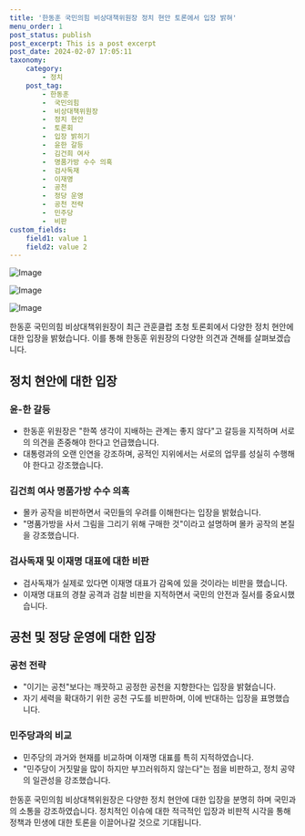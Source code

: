 ```yaml
---
title: '한동훈 국민의힘 비상대책위원장 정치 현안 토론에서 입장 밝혀'
menu_order: 1
post_status: publish
post_excerpt: This is a post excerpt
post_date: 2024-02-07 17:05:11
taxonomy:
    category:
        - 정치
    post_tag:
        - 한동훈
        -  국민의힘
        -  비상대책위원장
        -  정치 현안
        -  토론회
        -  입장 밝히기
        -  윤한 갈등
        -  김건희 여사
        -  명품가방 수수 의혹
        -  검사독재
        -  이재명
        -  공천
        -  정당 운영
        -  공천 전략
        -  민주당
        -  비판
custom_fields:
    field1: value 1
    field2: value 2
---
```


![Image](https://imgnews.pstatic.net/image/003/2024/02/07/NISI20240207_0020224126_web_20240207114523_20240207151610400.jpg?type=w647)

![Image](https://imgnews.pstatic.net/image/003/2024/02/07/NISI20240207_0020224131_web_20240207114523_20240207151610408.jpg?type=w647)

![Image](https://imgnews.pstatic.net/image/003/2024/02/07/NISI20240207_0020224124_web_20240207114523_20240207151610416.jpg?type=w647)


한동훈 국민의힘 비상대책위원장이 최근 관훈클럽 초청 토론회에서 다양한 정치 현안에 대한 입장을 밝혔습니다. 이를 통해 한동훈 위원장의 다양한 의견과 견해를 살펴보겠습니다.

## 정치 현안에 대한 입장

### 윤-한 갈등
- 한동훈 위원장은 "한쪽 생각이 지배하는 관계는 좋지 않다"고 갈등을 지적하며 서로의 의견을 존중해야 한다고 언급했습니다.
- 대통령과의 오랜 인연을 강조하며, 공적인 지위에서는 서로의 업무를 성실히 수행해야 한다고 강조했습니다.

### 김건희 여사 명품가방 수수 의혹
- 몰카 공작을 비판하면서 국민들의 우려를 이해한다는 입장을 밝혔습니다.
- "명품가방을 사서 그림을 그리기 위해 구매한 것"이라고 설명하며 몰카 공작의 본질을 강조했습니다.

### 검사독재 및 이재명 대표에 대한 비판
- 검사독재가 실제로 있다면 이재명 대표가 감옥에 있을 것이라는 비판을 했습니다.
- 이재명 대표의 경찰 공격과 검찰 비판을 지적하면서 국민의 안전과 질서를 중요시했습니다.

## 공천 및 정당 운영에 대한 입장

### 공천 전략
- "이기는 공천"보다는 깨끗하고 공정한 공천을 지향한다는 입장을 밝혔습니다.
- 자기 세력을 확대하기 위한 공천 구도를 비판하며, 이에 반대하는 입장을 표명했습니다.

### 민주당과의 비교
- 민주당의 과거와 현재를 비교하며 이재명 대표를 특히 지적하였습니다.
- "민주당이 거짓말을 많이 하지만 부끄러워하지 않는다"는 점을 비판하고, 정치 공약의 일관성을 강조했습니다.

한동훈 국민의힘 비상대책위원장은 다양한 정치 현안에 대한 입장을 분명히 하며 국민과의 소통을 강조하였습니다. 정치적인 이슈에 대한 적극적인 입장과 비판적 시각을 통해 정책과 민생에 대한 토론을 이끌어나갈 것으로 기대됩니다.
